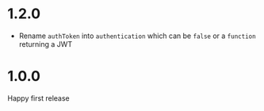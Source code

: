 # 1.2.0

- Rename `authToken` into `authentication` which can be `false` or a `function` returning a JWT

# 1.0.0

Happy first release